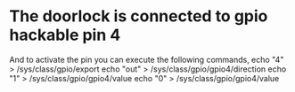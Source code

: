 
The doorlock is connected to gpio hackable pin 4
===================================================

And to activate the pin you can execute the following commands,
echo "4" > /sys/class/gpio/export
echo "out" > /sys/class/gpio/gpio4/direction
echo "1" > /sys/class/gpio/gpio4/value
echo "0" > /sys/class/gpio/gpio4/value
